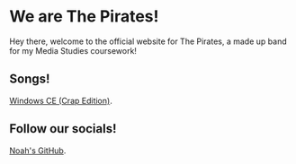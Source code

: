 # We are The Pirates!
Hey there, welcome to the official website for The Pirates, a made up band for my Media Studies coursework!

## Songs!
[Windows CE (Crap Edition)](https://wearethepirates.pcoh.uk/windowsce).

## Follow our socials!
[Noah's GitHub](https://github.com/TrisoPcoh). 
